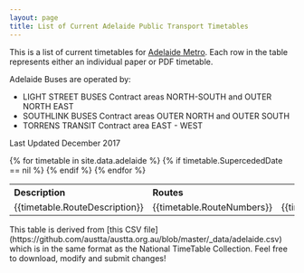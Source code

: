```yaml
---
layout: page
title: List of Current Adelaide Public Transport Timetables
---
```


This is a list of current timetables for
[Adelaide Metro](https://www.adelaidemetro.com.au). Each row
in the table represents either an individual paper or PDF timetable.

Adelaide  Buses  are  operated   by:

* LIGHT  STREET  BUSES  Contract  areas     NORTH-SOUTH    and    OUTER  NORTH  EAST
* SOUTHLINK       BUSES  Contract  areas    OUTER   NORTH   and     OUTER  SOUTH
* TORRENS   TRANSIT     Contract  area       EAST  -  WEST

Last Updated  December  2017

<table>
<tbody>
<tr>
<th style="text-align:left">Description</td>
<th style="text-align:left">Routes</td>
<th>Effective</td>
<th>Revision Number</td>
</tr>
{% for timetable in site.data.adelaide %}
{% if timetable.SupercededDate == nil %}
<tr>
<td style="text-align:left">{{timetable.RouteDescription}}</td>
<td style="text-align:left">{{timetable.RouteNumbers}}</td>
<td>{{timetable.EffectiveDates}}</td>
<td style="text-align:center">{{timetable.VersionNumber}}</td>
</tr>
{% endif %}
{% endfor %}
</tbody>
</table>
This table is derived from [this CSV file](https://github.com/austta/austta.org.au/blob/master/_data/adelaide.csv) which is in the same format as the National TimeTable Collection. Feel free to download, modify and submit changes!
